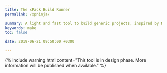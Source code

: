 ```yaml
---
title: The xPack Build Runner
permalink: /xpninja/

summary: A light and fast tool to build generic projects, inspired by Ninja Build but with the configuration files in JSON (in design phase).
keywords: make
toc: false

date: 2019-06-21 09:50:00 +0300

---
```


{% include warning.html content="This tool is in design phase. More
information will be published when available." %}

